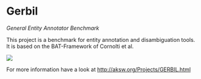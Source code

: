 Gerbil
========
<i>General Entity Annotator Benchmark</i>

This project is a benchmark for entity annotation and disambiguation tools. It is based on the BAT-Framework of Cornolti et al.

<img src="http://139.18.2.164/mroeder/gerbil/gerbil_logo.png">

For more information have a look at http://aksw.org/Projects/GERBIL.html
